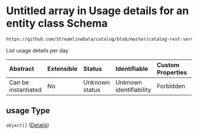 # Untitled array in Usage details for an entity class Schema

```txt
https://github.com/StreamlineData/catalog/blob/master/catalog-rest-service/src/main/resources/json/schema/type/categoryUsage.json#/properties/usage
```

List usage details per day

| Abstract            | Extensible | Status         | Identifiable            | Custom Properties | Additional Properties | Access Restrictions | Defined In                                                                   |
| :------------------ | :--------- | :------------- | :---------------------- | :---------------- | :-------------------- | :------------------ | :--------------------------------------------------------------------------- |
| Can be instantiated | No         | Unknown status | Unknown identifiability | Forbidden         | Allowed               | none                | [categoryUsage.json*](categoryUsage.md) |

## usage Type

`object[]` ([Details](common-definitions-usagedetails.md))

